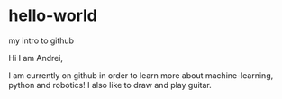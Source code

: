 # hello-world
my intro to github

Hi I am Andrei,

I am currently on github in order to learn more about machine-learning, python and robotics!
I also like to draw and play guitar.
